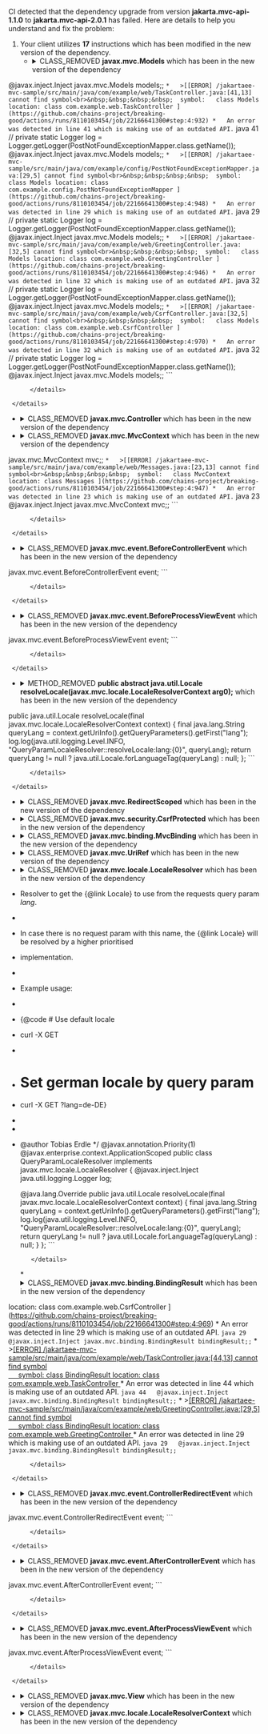 CI detected that the dependency upgrade from version **jakarta.mvc-api-1.1.0** to **jakarta.mvc-api-2.0.1** has failed. Here are details to help you understand and fix the problem:
1. Your client utilizes **17** instructions which has been modified in the new version of the dependency.
   * <details>
        <summary>CLASS_REMOVED <b>javax.mvc.Models</b> which has been <b></b> in the new version of the dependency</summary>
            
        * <details>
          <summary>The failure is identified from the logs generated in the build process. </summary>
          
            *   >[[ERROR] /jakartaee-mvc-sample/src/main/java/com/example/web/LocaleController.java:[26,5] cannot find symbol<br>&nbsp;&nbsp;&nbsp;&nbsp;  symbol:   class Models
  location: class com.example.web.LocaleController
](https://github.com/chains-project/breaking-good/actions/runs/8110103454/job/22166641300#step:4:938)
            *   An error was detected in line 26 which is making use of an outdated API.
             ``` java
             26   // private static Logger log = Logger.getLogger(PostNotFoundExceptionMapper.class.getName());
@javax.inject.Inject
javax.mvc.Models models;;
            ```
            *   >[[ERROR] /jakartaee-mvc-sample/src/main/java/com/example/web/TaskController.java:[41,13] cannot find symbol<br>&nbsp;&nbsp;&nbsp;&nbsp;  symbol:   class Models
  location: class com.example.web.TaskController
](https://github.com/chains-project/breaking-good/actions/runs/8110103454/job/22166641300#step:4:932)
            *   An error was detected in line 41 which is making use of an outdated API.
             ``` java
             41   // private static Logger log = Logger.getLogger(PostNotFoundExceptionMapper.class.getName());
@javax.inject.Inject
javax.mvc.Models models;;
            ```
            *   >[[ERROR] /jakartaee-mvc-sample/src/main/java/com/example/config/PostNotFoundExceptionMapper.java:[29,5] cannot find symbol<br>&nbsp;&nbsp;&nbsp;&nbsp;  symbol:   class Models
  location: class com.example.config.PostNotFoundExceptionMapper
](https://github.com/chains-project/breaking-good/actions/runs/8110103454/job/22166641300#step:4:948)
            *   An error was detected in line 29 which is making use of an outdated API.
             ``` java
             29   // private static Logger log = Logger.getLogger(PostNotFoundExceptionMapper.class.getName());
@javax.inject.Inject
javax.mvc.Models models;;
            ```
            *   >[[ERROR] /jakartaee-mvc-sample/src/main/java/com/example/web/GreetingController.java:[32,5] cannot find symbol<br>&nbsp;&nbsp;&nbsp;&nbsp;  symbol:   class Models
  location: class com.example.web.GreetingController
](https://github.com/chains-project/breaking-good/actions/runs/8110103454/job/22166641300#step:4:946)
            *   An error was detected in line 32 which is making use of an outdated API.
             ``` java
             32   // private static Logger log = Logger.getLogger(PostNotFoundExceptionMapper.class.getName());
@javax.inject.Inject
javax.mvc.Models models;;
            ```
            *   >[[ERROR] /jakartaee-mvc-sample/src/main/java/com/example/web/CsrfController.java:[32,5] cannot find symbol<br>&nbsp;&nbsp;&nbsp;&nbsp;  symbol:   class Models
  location: class com.example.web.CsrfController
](https://github.com/chains-project/breaking-good/actions/runs/8110103454/job/22166641300#step:4:970)
            *   An error was detected in line 32 which is making use of an outdated API.
             ``` java
             32   // private static Logger log = Logger.getLogger(PostNotFoundExceptionMapper.class.getName());
@javax.inject.Inject
javax.mvc.Models models;;
            ```

          </details>
            
     </details>
   * <details>
        <summary>CLASS_REMOVED <b>javax.mvc.Controller</b> which has been <b></b> in the new version of the dependency</summary>
            
        * <details>
          <summary>The failure is identified from the logs generated in the build process. </summary>
          
            *   >[[ERROR] /jakartaee-mvc-sample/src/main/java/com/example/web/TaskController.java:[33,2] cannot find symbol<br>&nbsp;&nbsp;&nbsp;&nbsp;  symbol: class Controller
](https://github.com/chains-project/breaking-good/actions/runs/8110103454/job/22166641300#step:4:930)
            *   An error was detected in line 33 which is making use of an outdated API.
             ``` java
             33   @javax.mvc.Controller;
            ```
            *   >[[ERROR] /jakartaee-mvc-sample/src/main/java/com/example/web/LocaleController.java:[18,2] cannot find symbol<br>&nbsp;&nbsp;&nbsp;&nbsp;  symbol: class Controller
](https://github.com/chains-project/breaking-good/actions/runs/8110103454/job/22166641300#step:4:936)
            *   An error was detected in line 18 which is making use of an outdated API.
             ``` java
             18   @javax.mvc.Controller;
            ```
            *   >[[ERROR] /jakartaee-mvc-sample/src/main/java/com/example/web/GreetingController.java:[24,2] cannot find symbol<br>&nbsp;&nbsp;&nbsp;&nbsp;  symbol: class Controller
](https://github.com/chains-project/breaking-good/actions/runs/8110103454/job/22166641300#step:4:944)
            *   An error was detected in line 24 which is making use of an outdated API.
             ``` java
             24   @javax.mvc.Controller;
            ```
            *   >[[ERROR] /jakartaee-mvc-sample/src/main/java/com/example/web/CsrfController.java:[24,2] cannot find symbol<br>&nbsp;&nbsp;&nbsp;&nbsp;  symbol: class Controller
](https://github.com/chains-project/breaking-good/actions/runs/8110103454/job/22166641300#step:4:968)
            *   An error was detected in line 24 which is making use of an outdated API.
             ``` java
             24   @javax.mvc.Controller;
            ```

          </details>
            
     </details>
   * <details>
        <summary>CLASS_REMOVED <b>javax.mvc.MvcContext</b> which has been <b></b> in the new version of the dependency</summary>
            
        * <details>
          <summary>The failure is identified from the logs generated in the build process. </summary>
          
            *   >[[ERROR] /jakartaee-mvc-sample/src/main/java/com/example/web/LocaleController.java:[23,5] cannot find symbol<br>&nbsp;&nbsp;&nbsp;&nbsp;  symbol:   class MvcContext
  location: class com.example.web.LocaleController
](https://github.com/chains-project/breaking-good/actions/runs/8110103454/job/22166641300#step:4:937)
            *   An error was detected in line 23 which is making use of an outdated API.
             ``` java
             23   @javax.inject.Inject
javax.mvc.MvcContext mvc;;
            ```
            *   >[[ERROR] /jakartaee-mvc-sample/src/main/java/com/example/web/Messages.java:[23,13] cannot find symbol<br>&nbsp;&nbsp;&nbsp;&nbsp;  symbol:   class MvcContext
  location: class Messages
](https://github.com/chains-project/breaking-good/actions/runs/8110103454/job/22166641300#step:4:947)
            *   An error was detected in line 23 which is making use of an outdated API.
             ``` java
             23   @javax.inject.Inject
javax.mvc.MvcContext mvc;;
            ```

          </details>
            
     </details>
   * <details>
        <summary>CLASS_REMOVED <b>javax.mvc.event.BeforeControllerEvent</b> which has been <b></b> in the new version of the dependency</summary>
            
        * <details>
          <summary>The failure is identified from the logs generated in the build process. </summary>
          
            *   >[[ERROR] /jakartaee-mvc-sample/src/main/java/com/example/MvcEventListener.java:[20,48] cannot find symbol<br>&nbsp;&nbsp;&nbsp;&nbsp;  symbol:   class BeforeControllerEvent
  location: class com.example.MvcEventListener
](https://github.com/chains-project/breaking-good/actions/runs/8110103454/job/22166641300#step:4:954)
            *   An error was detected in line 20 which is making use of an outdated API.
             ``` java
             20   @javax.enterprise.event.Observes
javax.mvc.event.BeforeControllerEvent event;
            ```

          </details>
            
     </details>
   * <details>
        <summary>CLASS_REMOVED <b>javax.mvc.event.BeforeProcessViewEvent</b> which has been <b></b> in the new version of the dependency</summary>
            
        * <details>
          <summary>The failure is identified from the logs generated in the build process. </summary>
          
            *   >[[ERROR] /jakartaee-mvc-sample/src/main/java/com/example/MvcEventListener.java:[24,49] cannot find symbol<br>&nbsp;&nbsp;&nbsp;&nbsp;  symbol:   class BeforeProcessViewEvent
  location: class com.example.MvcEventListener
](https://github.com/chains-project/breaking-good/actions/runs/8110103454/job/22166641300#step:4:955)
            *   An error was detected in line 24 which is making use of an outdated API.
             ``` java
             24   @javax.enterprise.event.Observes
javax.mvc.event.BeforeProcessViewEvent event;
            ```

          </details>
            
     </details>
   * <details>
        <summary>METHOD_REMOVED <b>public abstract java.util.Locale resolveLocale(javax.mvc.locale.LocaleResolverContext arg0);</b> which has been <b></b> in the new version of the dependency</summary>
            
        * <details>
          <summary>The failure is identified from the logs generated in the build process. </summary>
          
            *   >[[ERROR] /jakartaee-mvc-sample/src/main/java/com/example/web/QueryParamLocaleResolver.java:[41,39] cannot find symbol<br>&nbsp;&nbsp;&nbsp;&nbsp;  symbol:   class LocaleResolverContext
  location: class com.example.web.QueryParamLocaleResolver
](https://github.com/chains-project/breaking-good/actions/runs/8110103454/job/22166641300#step:4:962)
            *   An error was detected in line 41 which is making use of an outdated API.
             ``` java
             41   @java.lang.Override
public java.util.Locale resolveLocale(final javax.mvc.locale.LocaleResolverContext context) {
    final java.lang.String queryLang = context.getUriInfo().getQueryParameters().getFirst("lang");
    log.log(java.util.logging.Level.INFO, "QueryParamLocaleResolver::resolveLocale:lang:{0}", queryLang);
    return queryLang != null ? java.util.Locale.forLanguageTag(queryLang) : null;
};
            ```

          </details>
            
     </details>
   * <details>
        <summary>CLASS_REMOVED <b>javax.mvc.RedirectScoped</b> which has been <b></b> in the new version of the dependency</summary>
            
        * <details>
          <summary>The failure is identified from the logs generated in the build process. </summary>
          
            *   >[[ERROR] /jakartaee-mvc-sample/src/main/java/com/example/web/AlertMessage.java:[14,2] cannot find symbol<br>&nbsp;&nbsp;&nbsp;&nbsp;  symbol: class RedirectScoped
](https://github.com/chains-project/breaking-good/actions/runs/8110103454/job/22166641300#step:4:931)
            *   An error was detected in line 14 which is making use of an outdated API.
             ``` java
             14   @javax.mvc.RedirectScoped;
            ```

          </details>
            
     </details>
   * <details>
        <summary>CLASS_REMOVED <b>javax.mvc.security.CsrfProtected</b> which has been <b></b> in the new version of the dependency</summary>
            
        * <details>
          <summary>The failure is identified from the logs generated in the build process. </summary>
          
            *   >[[ERROR] /jakartaee-mvc-sample/src/main/java/com/example/web/TaskController.java:[89,6] cannot find symbol<br>&nbsp;&nbsp;&nbsp;&nbsp;  symbol:   class CsrfProtected
  location: class com.example.web.TaskController
](https://github.com/chains-project/breaking-good/actions/runs/8110103454/job/22166641300#step:4:972)
            *   An error was detected in line 89 which is making use of an outdated API.
             ``` java
             89   @javax.mvc.security.CsrfProtected;
            ```
            *   >[[ERROR] /jakartaee-mvc-sample/src/main/java/com/example/web/CsrfController.java:[46,6] cannot find symbol<br>&nbsp;&nbsp;&nbsp;&nbsp;  symbol:   class CsrfProtected
  location: class com.example.web.CsrfController
](https://github.com/chains-project/breaking-good/actions/runs/8110103454/job/22166641300#step:4:979)
            *   An error was detected in line 46 which is making use of an outdated API.
             ``` java
             46   @javax.mvc.security.CsrfProtected;
            ```
            *   >[[ERROR] /jakartaee-mvc-sample/src/main/java/com/example/web/TaskController.java:[134,6] cannot find symbol<br>&nbsp;&nbsp;&nbsp;&nbsp;  symbol:   class CsrfProtected
  location: class com.example.web.TaskController
](https://github.com/chains-project/breaking-good/actions/runs/8110103454/job/22166641300#step:4:973)
            *   An error was detected in line 134 which is making use of an outdated API.
             ``` java
             134   @javax.mvc.security.CsrfProtected;
            ```

          </details>
            
     </details>
   * <details>
        <summary>CLASS_REMOVED <b>javax.mvc.binding.MvcBinding</b> which has been <b></b> in the new version of the dependency</summary>
            
        * <details>
          <summary>The failure is identified from the logs generated in the build process. </summary>
          
            *   >[[ERROR] /jakartaee-mvc-sample/src/main/java/com/example/web/GreetingController.java:[49,14] cannot find symbol<br>&nbsp;&nbsp;&nbsp;&nbsp;  symbol:   class MvcBinding
  location: class com.example.web.GreetingController
](https://github.com/chains-project/breaking-good/actions/runs/8110103454/job/22166641300#step:4:976)
            *   An error was detected in line 49 which is making use of an outdated API.
             ``` java
             49   @javax.mvc.binding.MvcBinding;
            ```
            *   >[[ERROR] /jakartaee-mvc-sample/src/main/java/com/example/web/TaskForm.java:[25,6] cannot find symbol<br>&nbsp;&nbsp;&nbsp;&nbsp;  symbol:   class MvcBinding
  location: class com.example.web.TaskForm
](https://github.com/chains-project/breaking-good/actions/runs/8110103454/job/22166641300#step:4:975)
            *   An error was detected in line 25 which is making use of an outdated API.
             ``` java
             25   @javax.mvc.binding.MvcBinding;
            ```
            *   >[[ERROR] /jakartaee-mvc-sample/src/main/java/com/example/web/TaskForm.java:[19,6] cannot find symbol<br>&nbsp;&nbsp;&nbsp;&nbsp;  symbol:   class MvcBinding
  location: class com.example.web.TaskForm
](https://github.com/chains-project/breaking-good/actions/runs/8110103454/job/22166641300#step:4:974)
            *   An error was detected in line 19 which is making use of an outdated API.
             ``` java
             19   @javax.mvc.binding.MvcBinding;
            ```
            *   >[[ERROR] /jakartaee-mvc-sample/src/main/java/com/example/web/CsrfController.java:[49,14] cannot find symbol<br>&nbsp;&nbsp;&nbsp;&nbsp;  symbol:   class MvcBinding
  location: class com.example.web.CsrfController
](https://github.com/chains-project/breaking-good/actions/runs/8110103454/job/22166641300#step:4:978)
            *   An error was detected in line 49 which is making use of an outdated API.
             ``` java
             49   @javax.mvc.binding.MvcBinding;
            ```

          </details>
            
     </details>
   * <details>
        <summary>CLASS_REMOVED <b>javax.mvc.UriRef</b> which has been <b></b> in the new version of the dependency</summary>
            
        * <details>
          <summary>The failure is identified from the logs generated in the build process. </summary>
          
            *   >[[ERROR] /jakartaee-mvc-sample/src/main/java/com/example/web/GreetingController.java:[46,6] cannot find symbol<br>&nbsp;&nbsp;&nbsp;&nbsp;  symbol:   class UriRef
  location: class com.example.web.GreetingController
](https://github.com/chains-project/breaking-good/actions/runs/8110103454/job/22166641300#step:4:977)
            *   An error was detected in line 46 which is making use of an outdated API.
             ``` java
             46   @javax.mvc.UriRef("greeting-post");
            ```

          </details>
            
     </details>
   * <details>
        <summary>CLASS_REMOVED <b>javax.mvc.locale.LocaleResolver</b> which has been <b></b> in the new version of the dependency</summary>
            
        * <details>
          <summary>The failure is identified from the logs generated in the build process. </summary>
          
            *   >[[ERROR] /jakartaee-mvc-sample/src/main/java/com/example/web/QueryParamLocaleResolver.java:[35,50] cannot find symbol<br>&nbsp;&nbsp;&nbsp;&nbsp;  symbol: class LocaleResolver
](https://github.com/chains-project/breaking-good/actions/runs/8110103454/job/22166641300#step:4:961)
            *   An error was detected in line 35 which is making use of an outdated API.
             ``` java
             35   /**
 * Resolver to get the {@link Locale} to use from the requests query param <i>lang</i>.
 *
 * In case there is no request param with this name, the {@link Locale} will be resolved by a higher prioritised
 * implementation.
 *
 * Example usage:
 * <pre>
 * {@code # Use default locale
 * curl -X GET <your-url>
 *
 * # Set german locale by query param
 * curl -X GET <your-url>?lang=de-DE}
 * </pre>
 *
 * @author Tobias Erdle
 */
@javax.annotation.Priority(1)
@javax.enterprise.context.ApplicationScoped
public class QueryParamLocaleResolver implements javax.mvc.locale.LocaleResolver {
    @javax.inject.Inject
    java.util.logging.Logger log;

    @java.lang.Override
    public java.util.Locale resolveLocale(final javax.mvc.locale.LocaleResolverContext context) {
        final java.lang.String queryLang = context.getUriInfo().getQueryParameters().getFirst("lang");
        log.log(java.util.logging.Level.INFO, "QueryParamLocaleResolver::resolveLocale:lang:{0}", queryLang);
        return queryLang != null ? java.util.Locale.forLanguageTag(queryLang) : null;
    }
};
            ```

          </details>
            
     </details>
   * <details>
        <summary>CLASS_REMOVED <b>javax.mvc.binding.BindingResult</b> which has been <b></b> in the new version of the dependency</summary>
            
        * <details>
          <summary>The failure is identified from the logs generated in the build process. </summary>
          
            *   >[[ERROR] /jakartaee-mvc-sample/src/main/java/com/example/web/CsrfController.java:[29,5] cannot find symbol<br>&nbsp;&nbsp;&nbsp;&nbsp;  symbol:   class BindingResult
  location: class com.example.web.CsrfController
](https://github.com/chains-project/breaking-good/actions/runs/8110103454/job/22166641300#step:4:969)
            *   An error was detected in line 29 which is making use of an outdated API.
             ``` java
             29   @javax.inject.Inject
javax.mvc.binding.BindingResult bindingResult;;
            ```
            *   >[[ERROR] /jakartaee-mvc-sample/src/main/java/com/example/web/TaskController.java:[44,13] cannot find symbol<br>&nbsp;&nbsp;&nbsp;&nbsp;  symbol:   class BindingResult
  location: class com.example.web.TaskController
](https://github.com/chains-project/breaking-good/actions/runs/8110103454/job/22166641300#step:4:933)
            *   An error was detected in line 44 which is making use of an outdated API.
             ``` java
             44   @javax.inject.Inject
javax.mvc.binding.BindingResult bindingResult;;
            ```
            *   >[[ERROR] /jakartaee-mvc-sample/src/main/java/com/example/web/GreetingController.java:[29,5] cannot find symbol<br>&nbsp;&nbsp;&nbsp;&nbsp;  symbol:   class BindingResult
  location: class com.example.web.GreetingController
](https://github.com/chains-project/breaking-good/actions/runs/8110103454/job/22166641300#step:4:945)
            *   An error was detected in line 29 which is making use of an outdated API.
             ``` java
             29   @javax.inject.Inject
javax.mvc.binding.BindingResult bindingResult;;
            ```

          </details>
            
     </details>
   * <details>
        <summary>CLASS_REMOVED <b>javax.mvc.event.ControllerRedirectEvent</b> which has been <b></b> in the new version of the dependency</summary>
            
        * <details>
          <summary>The failure is identified from the logs generated in the build process. </summary>
          
            *   >[[ERROR] /jakartaee-mvc-sample/src/main/java/com/example/MvcEventListener.java:[36,55] cannot find symbol<br>&nbsp;&nbsp;&nbsp;&nbsp;  symbol:   class ControllerRedirectEvent
  location: class com.example.MvcEventListener
](https://github.com/chains-project/breaking-good/actions/runs/8110103454/job/22166641300#step:4:958)
            *   An error was detected in line 36 which is making use of an outdated API.
             ``` java
             36   @javax.enterprise.event.Observes
javax.mvc.event.ControllerRedirectEvent event;
            ```

          </details>
            
     </details>
   * <details>
        <summary>CLASS_REMOVED <b>javax.mvc.event.AfterControllerEvent</b> which has been <b></b> in the new version of the dependency</summary>
            
        * <details>
          <summary>The failure is identified from the logs generated in the build process. </summary>
          
            *   >[[ERROR] /jakartaee-mvc-sample/src/main/java/com/example/MvcEventListener.java:[28,51] cannot find symbol<br>&nbsp;&nbsp;&nbsp;&nbsp;  symbol:   class AfterControllerEvent
  location: class com.example.MvcEventListener
](https://github.com/chains-project/breaking-good/actions/runs/8110103454/job/22166641300#step:4:956)
            *   An error was detected in line 28 which is making use of an outdated API.
             ``` java
             28   @javax.enterprise.event.Observes
javax.mvc.event.AfterControllerEvent event;
            ```

          </details>
            
     </details>
   * <details>
        <summary>CLASS_REMOVED <b>javax.mvc.event.AfterProcessViewEvent</b> which has been <b></b> in the new version of the dependency</summary>
            
        * <details>
          <summary>The failure is identified from the logs generated in the build process. </summary>
          
            *   >[[ERROR] /jakartaee-mvc-sample/src/main/java/com/example/MvcEventListener.java:[32,52] cannot find symbol<br>&nbsp;&nbsp;&nbsp;&nbsp;  symbol:   class AfterProcessViewEvent
  location: class com.example.MvcEventListener
](https://github.com/chains-project/breaking-good/actions/runs/8110103454/job/22166641300#step:4:957)
            *   An error was detected in line 32 which is making use of an outdated API.
             ``` java
             32   @javax.enterprise.event.Observes
javax.mvc.event.AfterProcessViewEvent event;
            ```

          </details>
            
     </details>
   * <details>
        <summary>CLASS_REMOVED <b>javax.mvc.View</b> which has been <b></b> in the new version of the dependency</summary>
            
        * <details>
          <summary>The failure is identified from the logs generated in the build process. </summary>
          
            *   >[[ERROR] /jakartaee-mvc-sample/src/main/java/com/example/web/TaskController.java:[53,6] cannot find symbol<br>&nbsp;&nbsp;&nbsp;&nbsp;  symbol:   class View
  location: class com.example.web.TaskController
](https://github.com/chains-project/breaking-good/actions/runs/8110103454/job/22166641300#step:4:971)
            *   An error was detected in line 53 which is making use of an outdated API.
             ``` java
             53   @javax.mvc.View("tasks.xhtml");
            ```

          </details>
            
     </details>
   * <details>
        <summary>CLASS_REMOVED <b>javax.mvc.locale.LocaleResolverContext</b> which has been <b></b> in the new version of the dependency</summary>
            
        * <details>
          <summary>The failure is identified from the logs generated in the build process. </summary>
          
            *   >[[ERROR] /jakartaee-mvc-sample/src/main/java/com/example/web/QueryParamLocaleResolver.java:[41,39] cannot find symbol<br>&nbsp;&nbsp;&nbsp;&nbsp;  symbol:   class LocaleResolverContext
  location: class com.example.web.QueryParamLocaleResolver
](https://github.com/chains-project/breaking-good/actions/runs/8110103454/job/22166641300#step:4:962)
            *   An error was detected in line 41 which is making use of an outdated API.
             ``` java
             41   final javax.mvc.locale.LocaleResolverContext context;
            ```

          </details>
            
     </details>



